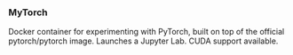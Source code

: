 ### MyTorch

Docker container for experimenting with PyTorch, built on top of the official pytorch/pytorch image. Launches a Jupyter Lab. CUDA support available.
